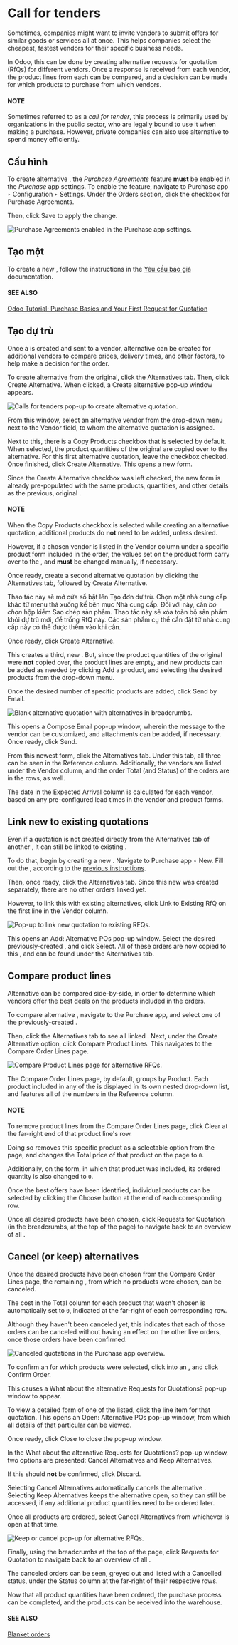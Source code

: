 # Call for tenders

Sometimes, companies might want to invite vendors to submit offers for similar goods or services all
at once. This helps companies select the cheapest, fastest vendors for their specific business
needs.

In Odoo, this can be done by creating alternative requests for quotation (RfQs) for different
vendors. Once a response is received from each vendor, the product lines from each  can be
compared, and a decision can be made for which products to purchase from which vendors.

#### NOTE
Sometimes referred to as a *call for tender*, this process is primarily used by organizations in
the public sector, who are legally bound to use it when making a purchase. However, private
companies can also use alternative  to spend money efficiently.

## Cấu hình

To create alternative , the *Purchase Agreements* feature **must** be enabled in the
*Purchase* app settings. To enable the feature, navigate to Purchase app ‣
Configuration ‣ Settings. Under the Orders section, click the checkbox for
Purchase Agreements.

Then, click Save to apply the change.

![Purchase Agreements enabled in the Purchase app settings.](calls_for_tenders/calls-for-tenders-enabled-setting.png)

<a id="purchase-manage-deals-create-rfq"></a>

## Tạo một

To create a new , follow the instructions in the [Yêu cầu báo giá](rfq.md) documentation.

#### SEE ALSO
[Odoo Tutorial: Purchase Basics and Your First Request for Quotation](https://www.youtube.com/watch?v=o_uI718P1Dc)

<a id="purchase-manage-deals-create-alternatives"></a>

## Tạo  dự trù

Once a  is created and sent to a vendor, alternative  can be created for additional
vendors to compare prices, delivery times, and other factors, to help make a decision for the order.

To create alternative  from the original, click the Alternatives tab. Then, click
Create Alternative. When clicked, a Create alternative pop-up window
appears.

![Calls for tenders pop-up to create alternative quotation.](calls_for_tenders/calls-for-tenders-create-alternative.png)

From this window, select an alternative vendor from the drop-down menu next to the
Vendor field, to whom the alternative quotation is assigned.

Next to this, there is a Copy Products checkbox that is selected by default. When
selected, the product quantities of the original  are copied over to the alternative. For this
first alternative quotation, leave the checkbox checked. Once finished, click Create
Alternative. This opens a new  form.

Since the Create Alternative checkbox was left checked, the new form is already
pre-populated with the same products, quantities, and other details as the previous, original .

#### NOTE
When the Copy Products checkbox is selected while creating an alternative quotation,
additional products do **not** need to be added, unless desired.

However, if a chosen vendor is listed in the Vendor column under a specific product
form included in the order, the values set on the product form carry over to the , and
**must** be changed manually, if necessary.

Once ready, create a second alternative quotation by clicking the Alternatives tab,
followed by Create Alternative.

Thao tác này sẽ mở cửa sổ bật lên Tạo đơn dự trù. Chọn một nhà cung cấp khác từ menu thả xuống kế bên mục Nhà cung cấp. Đối với  này, cần *bỏ chọn* hộp kiểm Sao chép sản phẩm. Thao tác này sẽ xóa toàn bộ sản phẩm khỏi  dự trù mới, để trống RfQ này. Các sản phẩm cụ thể cần đặt từ nhà cung cấp này có thể được thêm vào khi cần.

Once ready, click Create Alternative.

This creates a third, new . But, since the product quantities of the original  were
**not** copied over, the product lines are empty, and new products can be added as needed by
clicking Add a product, and selecting the desired products from the drop-down menu.

Once the desired number of specific products are added, click Send by Email.

![Blank alternative quotation with alternatives in breadcrumbs.](calls_for_tenders/calls-for-tenders-blank-quotation.png)

This opens a Compose Email pop-up window, wherein the message to the vendor can be
customized, and attachments can be added, if necessary. Once ready, click Send.

From this newest form, click the Alternatives tab. Under this tab, all three  can
be seen in the Reference column. Additionally, the vendors are listed under the
Vendor column, and the order Total (and Status) of the orders
are in the rows, as well.

The date in the Expected Arrival column is calculated for each vendor, based on any
pre-configured lead times in the vendor and product forms.

<a id="purchase-manage-deals-link-rfq"></a>

## Link new  to existing quotations

Even if a quotation is not created directly from the Alternatives tab of another ,
it can still be linked to existing .

To do that, begin by creating a new . Navigate to Purchase app ‣ New. Fill
out the , according to the [previous instructions](#purchase-manage-deals-create-rfq).

Then, once ready, click the Alternatives tab. Since this new  was created
separately, there are no other orders linked yet.

However, to link this  with existing alternatives, click Link to Existing RfQ on
the first line in the Vendor column.

![Pop-up to link new quotation to existing RFQs.](calls_for_tenders/calls-for-tenders-link-rfq-popup.png)

This opens an Add: Alternative POs pop-up window. Select the desired previously-created
, and click Select. All of these orders are now copied to this , and can be
found under the Alternatives tab.

<a id="purchase-manage-deals-compare-product-lines"></a>

## Compare product lines

Alternative  can be compared side-by-side, in order to determine which vendors offer the best
deals on the products included in the orders.

To compare alternative , navigate to the Purchase app, and select one of the
previously-created .

Then, click the Alternatives tab to see all linked . Next, under the
Create Alternative option, click Compare Product Lines. This navigates to
the Compare Order Lines page.

![Compare Product Lines page for alternative RFQs.](calls_for_tenders/calls-for-tenders-compare-products.png)

The Compare Order Lines page, by default, groups by Product. Each product
included in any of the  is displayed in its own nested drop-down list, and features all of the
 numbers in the Reference column.

#### NOTE
To remove product lines from the Compare Order Lines page, click Clear at
the far-right end of that product line's row.

Doing so removes this specific product as a selectable option from the page, and changes the
Total price of that product on the page to `0`.

Additionally, on the  form, in which that product was included, its ordered quantity is also
changed to `0`.

Once the best offers have been identified, individual products can be selected by clicking the
Choose button at the end of each corresponding row.

Once all desired products have been chosen, click Requests for Quotation (in the
breadcrumbs, at the top of the page) to navigate back to an overview of all .

<a id="purchase-manage-deals-cancel-keep-alternatives"></a>

## Cancel (or keep) alternatives

Once the desired products have been chosen from the Compare Order Lines page, the
remaining , from which no products were chosen, can be canceled.

The cost in the Total column for each product that wasn't chosen is automatically set to
`0`, indicated at the far-right of each corresponding row.

Although they haven't been canceled yet, this indicates that each of those orders can be canceled
without having an effect on the other live orders, once those orders have been confirmed.

![Canceled quotations in the Purchase app overview.](calls_for_tenders/calls-for-tenders-zero-total.png)

To confirm an  for which products were selected, click into an , and click
Confirm Order.

This causes a What about the alternative Requests for Quotations? pop-up window
to appear.

To view a detailed form of one of the  listed, click the line item for that quotation. This
opens an Open: Alternative POs pop-up window, from which all details of that particular
 can be viewed.

Once ready, click Close to close the pop-up window.

In the What about the alternative Requests for Quotations? pop-up window, two options
are presented: Cancel Alternatives and Keep Alternatives.

If this  should **not** be confirmed, click Discard.

Selecting Cancel Alternatives automatically cancels the alternative . Selecting
Keep Alternatives keeps the alternative  open, so they can still be accessed, if
any additional product quantities need to be ordered later.

Once all products are ordered, select Cancel Alternatives from whichever 
is open at that time.

![Keep or cancel pop-up for alternative RFQs.](calls_for_tenders/calls-for-tenders-keep-or-cancel.png)

Finally, using the breadcrumbs at the top of the page, click Requests for Quotation to
navigate back to an overview of all .

The canceled orders can be seen, greyed out and listed with a Cancelled status, under
the Status column at the far-right of their respective rows.

Now that all product quantities have been ordered, the purchase process can be completed, and the
products can be received into the warehouse.

#### SEE ALSO
[Blanket orders](blanket_orders.md)
